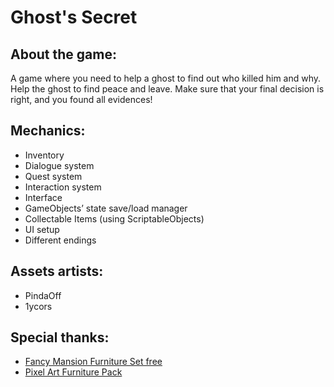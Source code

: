 # Ghost's Secret

## About the game:
A game where you need to help a ghost to find out who killed him and why. Help the ghost to find peace and leave. Make sure that your final decision is right, and you found all evidences!

## Mechanics:
- Inventory
- Dialogue system
- Quest system
- Interaction system
- Interface
- GameObjects’ state save/load manager
- Collectable Items (using ScriptableObjects)
- UI setup
- Different endings

## Assets artists:
- PindaOff
- 1ycors

## Special thanks:
- [Fancy Mansion Furniture Set free](https://0-mem0ry.itch.io/fancy-mansion-furniture-set-free)
- [Pixel Art Furniture Pack](https://harrynordic.itch.io/pixel-art-furniture-topdown-rpg-asset-pack)
